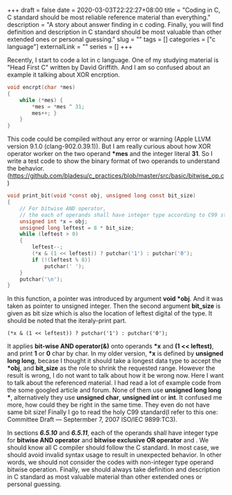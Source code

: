 +++ 
draft = false
date = 2020-03-03T22:22:27+08:00
title = "Coding in C, C standard should be most reliable reference material than everything."
description = "A story about answer finding in c coding. Finally, you will find definition and description in C standard should be most valuable than other extended ones or personal guessing."
slug = "" 
tags = []
categories = ["c language"]
externalLink = ""
series = []
+++

Recently, I start to code a lot in c language. One of my studying 
material is "Head First C" written by David Griffith. And I am so confused about an example it talking about XOR encrption.

```c
void encrpt(char *mes)
{
    while (*mes) {
        *mes = *mes ^ 31;
        mes++; }
    }
}
```

This code could be compiled without any error or warning (Apple LLVM version 9.1.0 (clang-902.0.39.1)). But I am really curious about how XOR operator worker on the two operand __*mes__ and the integer literal __31__. So I write a test code to show the binary format of two operands to understand the behavior. (https://github.com/bladesu/c_practices/blob/master/src/basic/bitwise_op.c)


```c
void print_bit(void *const obj, unsigned long const bit_size)
{
    // For bitwise AND operator,
    // the each of operands shall have integer type according to C99 standard (6.5.10) 
    unsigned int *x = obj;
    unsigned long leftest = 8 * bit_size;
    while (leftest > 0)
    {
        leftest--;
        (*x & (1 << leftest)) ? putchar('1') : putchar('0');
        if (!(leftest % 8))
            putchar(' ');
    }
    putchar('\n');
}
```

In this function, a pointer was introduced by argument __void *obj__. And it was taken as pointer to unsigned integer. Then the second argument __bit_size__ is given as bit size which is also the location of leftest digital of the type. It should be noted that the iteraly-print part.
```
(*x & (1 << leftest)) ? putchar('1') : putchar('0');
```
It applies __bit-wise AND operator(&)__ onto operands __*x__ and __(1 << leftest)__, and print __1__ or __0__ char by char. In my older version, __*x__ is defined by __unsigned long long__, becase I thought it should take a longest data type to accept the __*obj__, and __bit_size__ as the role to shrink the requested range. However the result is wrong, I do not want to talk about how it be wrong now. Here I want to talk about the referenced material. I had read a lot of example code from the some googled article and forum. None of them use __unsigned long long *__, alternatively they use __unsigned char__, __unsigned int__ or __int__. It confused me more, how could they be right in the same time. They even do not have same bit size! Finally I go to read the holy C99 standard(I refer to this one: Committee Draft — Septermber 7, 2007 ISO/IEC 9899:TC3).

In sections ___6.5.10___ and ___6.5.11___, each of the operands shall have integer type for __bitwise AND operator__ and __bitwise exclusive OR operator__ and . We should know all C compiler should follow the C standard. In most case, we should avoid invalid syntax usage to result in unexpected behavior. In other words, we should not consider the codes with non-integer type operand bitwise operation. Finally, we should always take definition and description in C standard as most valuable material than other extended ones or personal guessing.
